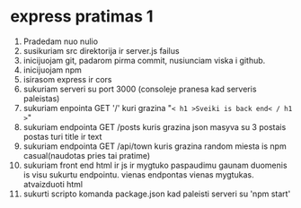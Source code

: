 # express pratimas 1

1. Pradedam nuo nulio
2. susikuriam src direktorija ir server.js failus
3. inicijuojam git, padarom pirma commit, nusiunciam viska i github.
4. inicijuojam npm
5. isirasom express ir cors
6. sukuriam serveri su port 3000 (consoleje pranesa kad serveris paleistas)
7. sukuriam enpointa GET '/' kuri grazina "`< h1 >Sveiki is back end< / h1 >`"
8. sukuriam endpointa GET /posts kuris grazina json masyva su 3 postais postas turi title ir text
9. sukuriam endpointa GET /api/town kuris grazina random miesta is npm casual(naudotas pries tai pratime)
10. sukuriam front end html ir js ir mygtuko paspaudimu gaunam duomenis is
    visu sukurtu endpointu. vienas endpontas vienas mygtukas. atvaizduoti html
11. sukurti scripto komanda package.json kad paleisti serveri su 'npm start'
